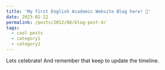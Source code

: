 ```yaml
---
title: 'My first English Academic Website Blog here! 📍'
date: 2023-02-22
permalink: /posts/2012/08/blog-post-4/
tags:
  - cool posts
  - category1
  - category2
---
```


Lets celebrate! And remember that keep to update the timeline.
